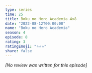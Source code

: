 ```yaml
---
type: series
time: 25
title: Boku no Hero Academia 4x8
date: "2022-08-12T00:00:00"
name: "Boku no Hero Academia"
season: 4
episode: 8
rating: 3
ratingEmoji: "⭐️⭐️⭐️"
share: false
---
```


_[No review was written for this episode]_
